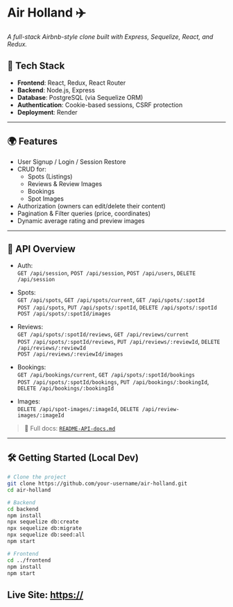 # Air Holland ✈️

_A full-stack Airbnb-style clone built with Express, Sequelize, React, and Redux._

## 🧱 Tech Stack

- **Frontend**: React, Redux, React Router
- **Backend**: Node.js, Express
- **Database**: PostgreSQL (via Sequelize ORM)
- **Authentication**: Cookie-based sessions, CSRF protection
- **Deployment**: Render

---

## 🌍 Features

- User Signup / Login / Session Restore
- CRUD for:
  - Spots (Listings)
  - Reviews & Review Images
  - Bookings
  - Spot Images
- Authorization (owners can edit/delete their content)
- Pagination & Filter queries (price, coordinates)
- Dynamic average rating and preview images

---

## 🔌 API Overview

- Auth:  
  `GET /api/session`, `POST /api/session`, `POST /api/users`, `DELETE /api/session`

- Spots:  
  `GET /api/spots`, `GET /api/spots/current`, `GET /api/spots/:spotId`  
  `POST /api/spots`, `PUT /api/spots/:spotId`, `DELETE /api/spots/:spotId`  
  `POST /api/spots/:spotId/images`

- Reviews:  
  `GET /api/spots/:spotId/reviews`, `GET /api/reviews/current`  
  `POST /api/spots/:spotId/reviews`, `PUT /api/reviews/:reviewId`, `DELETE /api/reviews/:reviewId`  
  `POST /api/reviews/:reviewId/images`

- Bookings:  
  `GET /api/bookings/current`, `GET /api/spots/:spotId/bookings`  
  `POST /api/spots/:spotId/bookings`, `PUT /api/bookings/:bookingId`, `DELETE /api/bookings/:bookingId`

- Images:  
  `DELETE /api/spot-images/:imageId`, `DELETE /api/review-images/:imageId`

> 📄 Full docs: [`README-API-docs.md`](./README-API-docs.md)

---

## 🛠️ Getting Started (Local Dev)

```bash
# Clone the project
git clone https://github.com/your-username/air-holland.git
cd air-holland

# Backend
cd backend
npm install
npx sequelize db:create
npx sequelize db:migrate
npx sequelize db:seed:all
npm start

# Frontend
cd ../frontend
npm install
npm start
```

## Live Site: [https://](https://mod4-portfolio-project-6pyb.onrender.com/)
